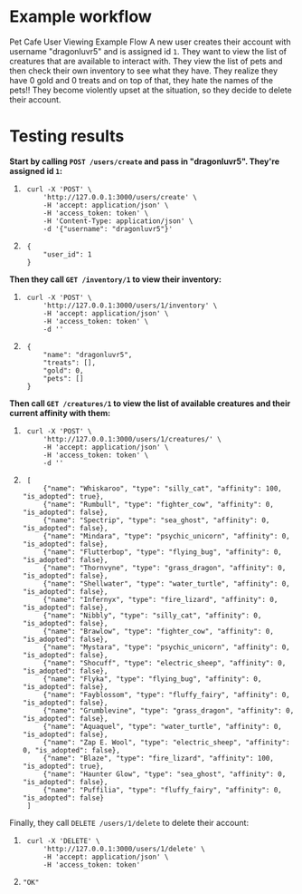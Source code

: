 # Example workflow
Pet Cafe User Viewing Example Flow
A new user creates their account with username "dragonluvr5" and is assigned id `1`. They want to view the list of creatures that are available to interact with. 
They view the list of pets and then check their own inventory to see what they have. They realize they have 0 gold and 0 treats and on top of that, they hate 
the names of the pets!! They become violently upset at the situation, so they decide to delete their account.

# Testing results
**Start by calling `POST /users/create` and pass in "dragonluvr5". They're assigned id `1`:**
1. ```
    curl -X 'POST' \ 
        'http://127.0.0.1:3000/users/create' \
        -H 'accept: application/json' \
        -H 'access_token: token' \
        -H 'Content-Type: application/json' \
        -d '{"username": "dragonluvr5"}'
    ```
2. ```
    {
        "user_id": 1
    }
    ```

**Then they call `GET /inventory/1` to view their inventory:**
1. ```
    curl -X 'POST' \
        'http://127.0.0.1:3000/users/1/inventory' \
        -H 'accept: application/json' \
        -H 'access_token: token' \
        -d ''
    ```
2. ```
    {
        "name": "dragonluvr5",
        "treats": [],
        "gold": 0,
        "pets": []
    }
    ```

**Then call `GET /creatures/1` to view the list of available creatures and their current affinity with them:**
1. ```
    curl -X 'POST' \
        'http://127.0.0.1:3000/users/1/creatures/' \
        -H 'accept: application/json' \
        -H 'access_token: token' \
        -d ''
    ```
2. ```
    [
        {"name": "Whiskaroo", "type": "silly_cat", "affinity": 100, "is_adopted": true},
        {"name": "Rumbull", "type": "fighter_cow", "affinity": 0, "is_adopted": false},
        {"name": "Spectrip", "type": "sea_ghost", "affinity": 0, "is_adopted": false},
        {"name": "Mindara", "type": "psychic_unicorn", "affinity": 0, "is_adopted": false},
        {"name": "Flutterbop", "type": "flying_bug", "affinity": 0, "is_adopted": false},
        {"name": "Thornvyne", "type": "grass_dragon", "affinity": 0, "is_adopted": false},
        {"name": "Shellwater", "type": "water_turtle", "affinity": 0, "is_adopted": false},
        {"name": "Infernyx", "type": "fire_lizard", "affinity": 0, "is_adopted": false},
        {"name": "Nibbly", "type": "silly_cat", "affinity": 0, "is_adopted": false},
        {"name": "Brawlow", "type": "fighter_cow", "affinity": 0, "is_adopted": false},
        {"name": "Mystara", "type": "psychic_unicorn", "affinity": 0, "is_adopted": false},
        {"name": "Shocuff", "type": "electric_sheep", "affinity": 0, "is_adopted": false},
        {"name": "Flyka", "type": "flying_bug", "affinity": 0, "is_adopted": false},
        {"name": "Fayblossom", "type": "fluffy_fairy", "affinity": 0, "is_adopted": false},
        {"name": "Grumblevine", "type": "grass_dragon", "affinity": 0, "is_adopted": false},
        {"name": "Aquaquel", "type": "water_turtle", "affinity": 0, "is_adopted": false},
        {"name": "Zap E. Wool", "type": "electric_sheep", "affinity": 0, "is_adopted": false},
        {"name": "Blaze", "type": "fire_lizard", "affinity": 100, "is_adopted": true},
        {"name": "Haunter Glow", "type": "sea_ghost", "affinity": 0, "is_adopted": false},
        {"name": "Puffilia", "type": "fluffy_fairy", "affinity": 0, "is_adopted": false}
    ]
    ```
Finally, they call `DELETE /users/1/delete` to delete their account:
1. ```
    curl -X 'DELETE' \
        'http://127.0.0.1:3000/users/1/delete' \
        -H 'accept: application/json' \
        -H 'access_token: token'
    ```
2. ```"OK"```
